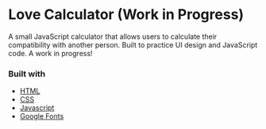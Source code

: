 # Love Calculator (Work in Progress)

A small JavaScript calculator that allows users to calculate their compatibility with another person. Built to practice UI design and JavaScript code. A work in progress!

### Built with

* [HTML](https://html.spec.whatwg.org/)
* [CSS](https://www.w3.org/Style/CSS/Overview.en.html)
* [Javascript](https://www.javascript.com/)
* [Google Fonts](https://fonts.google.com/)
